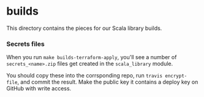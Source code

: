 # builds

This directory contains the pieces for our Scala library builds.

### Secrets files

When you run `make builds-terraform-apply`, you'll see a number of `secrets_<name>.zip` files get created in the `scala_library` module.

You should copy these into the corrsponding repo, run `travis encrypt-file`, and commit the result.  Make the public key it contains a deploy key on GitHub with write access.
